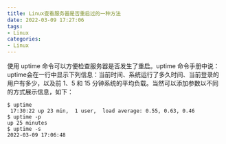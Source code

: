 ```yaml
---
title: Linux查看服务器是否重启过的一种方法
date: 2022-03-09 17:27:06
tags:
- Linux
categories:
- Linux
---
```


使用 uptime 命令可以方便检查服务器是否发生了重启。uptime 命令手册中说：uptime会在一行中显示下列信息：当前时间、系统运行了多久时间、当前登录的用户有多少，以及前 1、5 和 15 分钟系统的平均负载。当然可以添加参数以不同的方式展示信息，如下：

```Shell
$ uptime
 17:30:22 up 23 min,  1 user,  load average: 0.55, 0.63, 0.46
$ uptime -p
up 25 minutes
$ uptime -s
2022-03-09 17:06:48
```